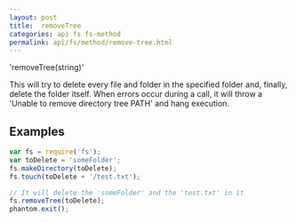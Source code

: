 ```yaml
---
layout: post
title:  removeTree
categories: api fs fs-method
permalink: api/fs/method/remove-tree.html
---
```


'removeTree(string)'

This will try to delete every file and folder in the specified folder and, finally, delete the folder itself.
When errors occur during a call, it will throw a 'Unable to remove directory tree PATH' and hang execution.

## Examples

```javascript
var fs = require('fs');
var toDelete = 'someFolder';
fs.makeDirectory(toDelete);
fs.touch(toDelete + '/test.txt');

// It will delete the 'someFolder' and the 'test.txt' in it
fs.removeTree(toDelete);
phantom.exit();
```








